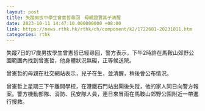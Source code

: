```yaml
---
layout: post
title: 失蹤男拔中學生曾憲哲尋回　母親證實其子清醒
date: 2023-10-11 14:47:10.000000000 +08:00
link: https://news.rthk.hk/rthk/ch/component/k2/1722681-20231011.htm
categories: rthk
---
```


失蹤7日的17歲男拔學生曾憲哲已經尋回，警方表示，下午2時許在馬鞍山郊野公園範圍內找到曾憲哲，他身體狀況無礙，正等候送院。

曾憲哲的母親在社交網站表示，兒子在生，並清醒，稍後會公布情況。

曾憲哲上星期三下午離開學校，在港鐵石門站出閘後失蹤，他的家人同日向警方報案。警方機動部隊、消防、民安隊人員，連日來冒雨在馬鞍山郊野公園附近一帶進行搜救。
